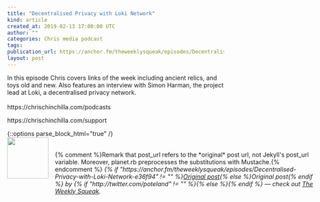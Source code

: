 ```yaml
---
title: "Decentralised Privacy with Loki Network"
kind: article
created_at: 2019-02-13 17:00:00 UTC
author: ""
categories: Chris media podcast
tags: 
publication_url: https://anchor.fm/theweeklysqueak/episodes/Decentralised-Privacy-with-Loki-Network-e36f94
layout: post
---
```

<p>In this episode Chris covers links of the week including ancient relics, and toys old and new. Also features an interview with Simon Harman, the project lead at Loki, a decentralised privacy network.<br>
<br>
https://chrischinchilla.com/podcasts</p>
<p>https://chrischinchilla.com/support</p>
{::options parse_block_html="true" /}
<div class="author">
   <img src="https://www.rss-specifications.com/rss-spec-rss.gif" style="width: 96px; height: 96;">
   <span style="position: absolute; padding: 32px 15px;">{% comment %}Remark that post_url refers to the *original* post url, not Jekyll's post_url variable. Moreover, planet.rb preprocesses the substitutions with Mustache.{% endcomment %}
      <i>{% if "https://anchor.fm/theweeklysqueak/episodes/Decentralised-Privacy-with-Loki-Network-e36f94" != "" %}<a href="https://anchor.fm/theweeklysqueak/episodes/Decentralised-Privacy-with-Loki-Network-e36f94">Original post</a>{% else %}Original post{% endif %} by {% if "http://twitter.com/poteland" != "" %}<a href="http://twitter.com/poteland"></a>{% else %}{% endif %} &mdash; check out <a href="https://anchor.fm/theweeklysqueak">The Weekly Squeak</a>.</i>
  </span>
</div>
